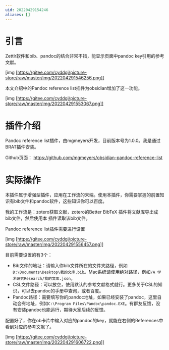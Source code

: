 ```yaml
---
uid: 20220429154246
aliases: []
---
```


# 引言
Zettlr软件和bib、pandoc的结合非常不错，能显示页面中pandoc key引用的参考文献。

[img [https://gitee.com/cyddgi/picture-store/raw/master/img/202204291546256.png]]

本文介绍中的Pandoc reference list插件为obsidian增加了这一功能。

[img [https://gitee.com/cyddgi/picture-store/raw/master/img/202204291553067.png]]

# 插件介绍
Pandoc reference list插件，由mgmeyers开发，目前版本号为1.0.0。我是通过BRAT插件安装。

Github页面： https://github.com/mgmeyers/obsidian-pandoc-reference-list

# 实际操作

本插件属于增强型插件，应用在工作流的末端。使用本插件，你需要掌握的前置知识有bib文件和pandoc软件，这些知识你可以百度。

我的工作流是：zotero获取文献，zotero的Better BibTeX 插件将文献库导出成bib文件，然后使用本 插件读取该bib文件。

Pandoc reference list插件需要进行设置

[img [https://gitee.com/cyddgi/picture-store/raw/master/img/202204291556457.png]]

目前需要设置的有3个：
- Bib文件的地址：请输入你bib文件所在的文件夹路径，例如`D:\Documents\Desktop\我的文库.bib`。Mac系统请使用绝对路径，例如`/A 学术研究Research/我的文库.json`。
- CSL文件路径：可以放空，使用默认的参考文献格式就行。更多关于CSL的知识，可以去pandoc的手册中查询，或者百度。
- Pandoc路径：需要填写你的pandoc地址，如果已经安装了pandoc，这里自动会有地址，例如`C:\Program Files\Pandoc\pandoc.EXE`。有群友反馈，没有安装pandoc也能运行，期待大家后续的反馈。

配置好了，你在ob卡片中输入对应的pandoc的key，就能在右侧的References中看到对应的参考文献了。

[img [https://gitee.com/cyddgi/picture-store/raw/master/img/202204291606722.png]]